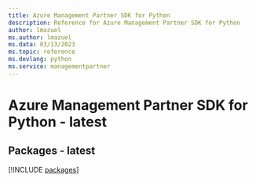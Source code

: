 ```yaml
---
title: Azure Management Partner SDK for Python
description: Reference for Azure Management Partner SDK for Python
author: lmazuel
ms.author: lmazuel
ms.data: 03/13/2023
ms.topic: reference
ms.devlang: python
ms.service: managementpartner
---
```

# Azure Management Partner SDK for Python - latest
## Packages - latest
[!INCLUDE [packages](management-partner-index.md)]